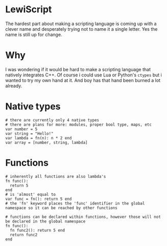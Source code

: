 # LewiScript
The hardest part about making a scripting language is coming up with a clever name and desperately trying not to name it a single letter. Yes the name is still up for change.

# Why
I was wondering if it would be hard to make a scripting language that natively integrates C++. Of course i could use Lua or Python's ``ctypes`` but i wanted to try my own hand at it. And boy has that hand been burned a lot already.

# Native types

```
# there are currently only 4 native types
# there are plans for more: modules, proper bool type, maps, etc
var number = 5 
var string = "Hello!" 
var lambda = fn(n): n * 2 end
var array = [number, string, lambda]
```

# Functions
```
# inherently all functions are also lambda's
fn func():
  return 5
end
# is 'almost' equal to
var func = fn(): return 5 end
# the 'fn' keyword places the 'func' identifier in the global namespace so it can be reached by other functions

# functions can be declared within functions, however those will not be declared in the global namespace
fn func():
  fn func2(): return 5 end
  return func2
end
```
